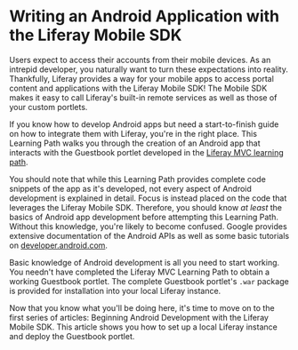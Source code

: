# Writing an Android Application with the Liferay Mobile SDK [](id=writing-an-android-application-with-the-liferay-mobile-sdk)

Users expect to access their accounts from their mobile devices. As an intrepid
developer, you naturally want to turn these expectations into reality.
Thankfully, Liferay provides a way for your mobile apps to access portal
content and applications with the Liferay Mobile SDK! The Mobile SDK makes it
easy to call Liferay's built-in remote services as well as those of your custom
portlets. 

If you know how to develop Android apps but need a start-to-finish guide on how 
to integrate them with Liferay, you're in the right place. This Learning Path
walks you through the creation of an Android app that interacts with the
Guestbook portlet developed in the [Liferay MVC learning path](/develop/learning-paths/mvc/-/knowledge_base/6-2/beginning-liferay-development).

You should note that while this Learning Path provides complete code snippets of 
the app as it's developed, not every aspect of Android development is explained 
in detail. Focus is instead placed on the code that leverages the Liferay Mobile 
SDK. Therefore, you should know *at least* the basics of Android app development 
before attempting this Learning Path. Without this knowledge, you're likely to
become confused. Google provides extensive documentation of the Android APIs as
well as some basic tutorials on
[developer.android.com](http://developer.android.com/index.html). 

Basic knowledge of Android development is all you need to start working. You
needn't have completed the Liferay MVC Learning Path to obtain a working
Guestbook portlet. The complete Guestbook portlet's `.war` package is provided
for installation into your local Liferay instance. 

Now that you know what you'll be doing here, it's time to move on to the first
series of articles: Beginning Android Development with the Liferay Mobile SDK.
This article shows you how to set up a local Liferay instance and deploy the
Guestbook portlet. 
